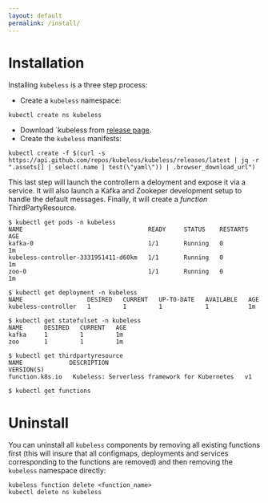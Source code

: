 ```yaml
---
layout: default
permalink: /install/
---
```


# Installation

Installing `kubeless` is a three step process:

* Create a `kubeless` namespace:

```console
kubectl create ns kubeless
```

* Download `kubeless from [release page](https://github.com/kubeless/kubeless/releases).
* Create the `kubeless` manifests:

```console
kubectl create -f $(curl -s https://api.github.com/repos/kubeless/kubeless/releases/latest | jq -r ".assets[] | select(.name | test(\"yaml\")) | .browser_download_url")
```

This last step will launch the controllern a deloyment and expose it via a service. It will also launch a Kafka and Zookeper development setup to handle the default messages. Finally, it will create a _function_ ThirdPartyResource.

```console
$ kubectl get pods -n kubeless
NAME                                   READY     STATUS    RESTARTS   AGE
kafka-0                                1/1       Running   0          1m
kubeless-controller-3331951411-d60km   1/1       Running   0          1m
zoo-0                                  1/1       Running   0          1m

$ kubectl get deployment -n kubeless
NAME                  DESIRED   CURRENT   UP-TO-DATE   AVAILABLE   AGE
kubeless-controller   1         1         1            1           1m

$ kubectl get statefulset -n kubeless
NAME      DESIRED   CURRENT   AGE
kafka     1         1         1m
zoo       1         1         1m

$ kubectl get thirdpartyresource
NAME             DESCRIPTION                                     VERSION(S)
function.k8s.io   Kubeless: Serverless framework for Kubernetes   v1

$ kubectl get functions
```

# Uninstall

You can uninstall all `kubeless` components by removing all existing functions first (this will insure that all configmaps, deployments and services corresponding to the functions are removed) and then removing the `kubeless` namespace directly:

```
kubeless function delete <function_name>
kubectl delete ns kubeless
```
